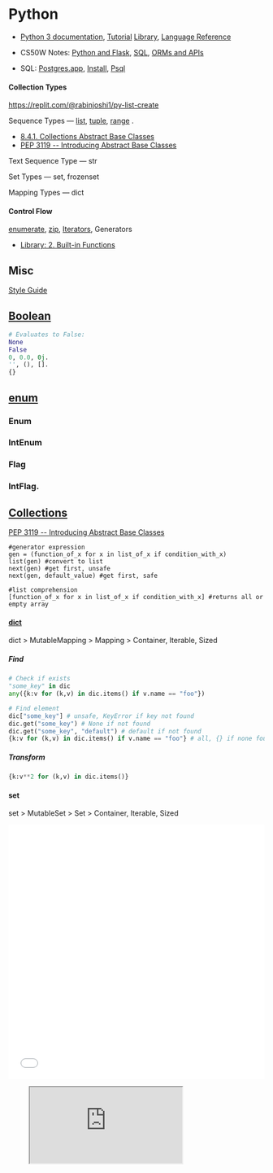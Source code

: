 # Python

- [Python 3 documentation](https://docs.python.org/3/), 
[Tutorial](https://docs.python.org/3/tutorial/index.html)
[Library](https://docs.python.org/3/library/index.html), 
[Language Reference](https://docs.python.org/3/reference/index.html)

- CS50W Notes: 
[Python and Flask](https://cs50.harvard.edu/web/notes/2/), 
[SQL](https://cs50.harvard.edu/web/notes/3/), 
[ORMs and APIs](https://cs50.harvard.edu/web/notes/4/)

- SQL: 
[Postgres.app](https://postgresapp.com), 
[Install](https://youtu.be/5AOkxqFaYEE), 
[Psql](http://postgresguide.com/utilities/psql.html)


#### Collection Types

https://replit.com/@rabinjoshi1/py-list-create

Sequence Types — 
[list](https://github.com/mobilege/data-science/blob/master/list.md), 
[tuple](https://github.com/mobilege/data-science/blob/master/tuple.md), 
[range](https://github.com/mobilege/data-science/blob/master/range.md) . 

- [8.4.1. Collections Abstract Base Classes](https://docs.python.org/3/library/collections.abc.html#collections-abstract-base-classes)
- [PEP 3119 -- Introducing Abstract Base Classes](https://www.python.org/dev/peps/pep-3119/)

Text Sequence Type — str

Set Types — set, frozenset

Mapping Types — dict


#### Control Flow

[enumerate](https://github.com/mobilege/data-science/blob/master/enumerate.md), 
[zip](https://github.com/mobilege/data-science/blob/master/zip.md),
[Iterators](https://github.com/mobilege/data-science/blob/master/iterators.md),
Generators

- [Library: 2. Built-in Functions](https://docs.python.org/3/library/functions.html)

## Misc

[Style Guide](https://www.python.org/dev/peps/pep-0008/)

## [Boolean](https://docs.python.org/3/library/stdtypes.html#truth-value-testing)

```python
# Evaluates to False:
None
False
0, 0.0, 0j.
'', (), [].
{}
```

## [enum](https://docs.python.org/3/library/enum.html)

### Enum

### IntEnum

### Flag

### IntFlag.

## [Collections](https://docs.python.org/3/library/collections.html)

[PEP 3119 -- Introducing Abstract Base Classes](https://www.python.org/dev/peps/pep-3119/)

```
#generator expression
gen = (function_of_x for x in list_of_x if condition_with_x) 
list(gen) #convert to list
next(gen) #get first, unsafe
next(gen, default_value) #get first, safe

#list comprehension
[function_of_x for x in list_of_x if condition_with_x] #returns all or empty array
```



#### [dict](https://docs.python.org/3/library/stdtypes.html#mapping-types-dict)

dict > MutableMapping > Mapping > Container, Iterable, Sized

##### Find

```python
# Check if exists
"some_key" in dic
any({k:v for (k,v) in dic.items() if v.name == "foo"})
```

```python
# Find element
dic["some_key"] # unsafe, KeyError if key not found
dic.get("some_key") # None if not found
dic.get("some_key", "default") # default if not found
{k:v for (k,v) in dic.items() if v.name == "foo"} # all, {} if none found 
```

##### Transform

```python
{k:v**2 for (k,v) in dic.items()}
```

#### set 

set > MutableSet > Set > Container, Iterable, Sized


<div>
<iframe frameborder="0" width="100%" height="500px" src="REPL_URL?QUERY_PARAMETERS"></iframe>
</div>

<figure class="video_container">
<iframe src="https://docs.google.com/document/d/1mHhOhvvrz7xgUPyn5VWCNuKgew5MRRGZp761B9prPqs/pub?embedded=true"></iframe>
</figure>

